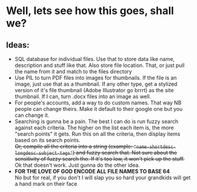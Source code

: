 # Well, lets see how this goes, shall we?

## Ideas:
* SQL database for individual files. Use that to store data like name, description and stuff like that. Also store file location. That, or just pull the name from it and match to the files directory
* Use PIL to turn PDF files into images for thumbnails. If the file is an image, just use that as a thumbnail. If any other type, get a stylized version of it's file thumbnail (Adobe Illustrator go brrrt) as the site thumbnail. If I can, turn .docx files into an image as well.
* For people's accounts, add a way to do custom names. That way NB people can change theirs. Make it default to their google one but you can change it.
* Searching is gunna be a pain. The best I can do is run fuzzy search against each criteria. The higher on the list each item is, the more "search points" it gets. Run this on all the criteria, then display items based on its search points.<br>
<strike>Or, compile all the criteria into a string (example: `"name-shortdesc-longdesc-subject-tags"`) and fuzzy search that. Not sure about the sensitivity of fuzzy search tho. If it's too low, it won't pick up the stuff.</strike><br>
Ok that doesn't work. Just gunna do the other idea.
* <strong> FOR THE LOVE OF GOD ENCODE ALL FILE NAMES TO BASE 64</strong><br>
No but for real, if you don't I will slap you so hard your grandkids will get a hand mark on their face
